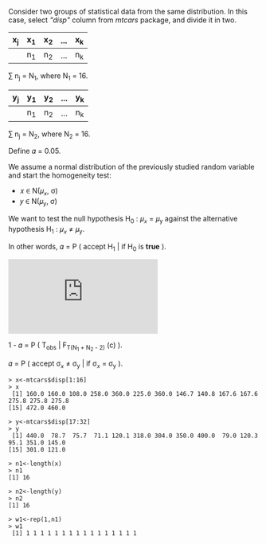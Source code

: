 Consider two groups of statistical data from the same distribution. In this case, select *"disp"* column from *mtcars* package, and divide it in two.

| x<sub>j</sub> | x<sub>1</sub> | x<sub>2</sub> | ... | x<sub>k</sub> |
| ------------- | ------------- |  -------------| --- | ------------- |
|               | n<sub>1</sub> | n<sub>2</sub> | ... | n<sub>k</sub> | 

∑ n<sub>j</sub> = N<sub>1</sub>, where N<sub>1</sub> = 16.

| y<sub>j</sub> | y<sub>1</sub> | y<sub>2</sub> | ... | y<sub>k</sub> |
| ------------- | ------------- |  -------------| --- | ------------- |
|               | n<sub>1</sub> | n<sub>2</sub> | ... | n<sub>k</sub> | 

∑ n<sub>j</sub> = N<sub>2</sub>, where N<sub>2</sub> = 16.

Define 𝛼 = 0.05.

We assume a normal distribution of the previously studied random variable and start the homogeneity test:
* 𝑥 ∈ N(𝜇<sub>𝑥</sub>, σ)
* 𝑦 ∈ N(𝜇<sub>y</sub>, σ)


We want to test the null hypothesis H<sub>0</sub> : 𝜇<sub>𝑥</sub> = 𝜇<sub>y</sub> against the alternative hypothesis H<sub>1</sub> : 𝜇<sub>𝑥</sub> ≠ 𝜇<sub>y</sub>.

In other words, 𝛼 = P ( accept H<sub>1</sub> | if H<sub>0</sub> is **true** ).

![](https://latex.codecogs.com/gif.latex?%5Cfrac%7B%5Cbar%7Bx%7D%20-%20%5Cbar%7By%7D%7D%7B%5Csqrt%7B%28N_%7B1%7D-1%29S_%7Bx%7D%5E%7B2%7D%7D%20-%20%5Csqrt%7B%28N_%7B2%7D-1%29S_%7By%7D%5E%7B2%7D%7D%7D%20%5Csqrt%7B%5Cfrac%7BN_%7B1%7DN_%7B2%7D%28N_%7B1%7D&plus;N_%7B2%7D-1%29%7D%7BN_%7B1%7D&plus;N_%7B2%7D%7D%7D%20%5Csim%20T%28N_%7B1%7D&plus;N_%7B2%7D-2%29)

1 - 𝛼 = P ( T<sub>obs</sub> | F<sub>T(N<sub>1</sub> + N<sub>2</sub> - 2)</sub> (c) ).

𝛼 = P ( accept σ<sub>𝑥</sub> ≠ σ<sub>y</sub> | if σ<sub>𝑥</sub> = σ<sub>y</sub> ).

```
> x<-mtcars$disp[1:16]
> x
 [1] 160.0 160.0 108.0 258.0 360.0 225.0 360.0 146.7 140.8 167.6 167.6 275.8 275.8 275.8
[15] 472.0 460.0

> y<-mtcars$disp[17:32]
> y
 [1] 440.0  78.7  75.7  71.1 120.1 318.0 304.0 350.0 400.0  79.0 120.3  95.1 351.0 145.0
[15] 301.0 121.0

> n1<-length(x)
> n1
[1] 16

> n2<-length(y)
> n2
[1] 16

> w1<-rep(1,n1)
> w1
 [1] 1 1 1 1 1 1 1 1 1 1 1 1 1 1 1 1
```

